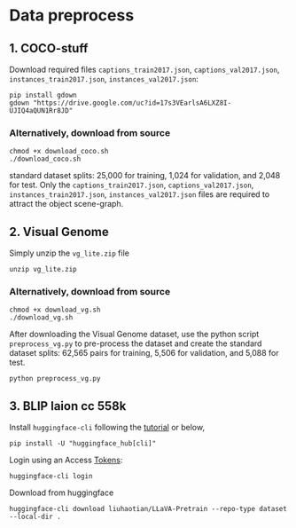 # Data preprocess

## 1. COCO-stuff
Download required files `captions_train2017.json`, `captions_val2017.json`, `instances_train2017.json`, `instances_val2017.json`:
```
pip install gdown
gdown "https://drive.google.com/uc?id=17s3VEarlsA6LXZ8I-UJIQ4aQUN1Rr8JD"
```

### Alternatively, download from source
```
chmod +x download_coco.sh
./download_coco.sh
```
standard dataset splits: 25,000 for training, 1,024 for validation, and 2,048 for test.
Only the `captions_train2017.json`, `captions_val2017.json`, `instances_train2017.json`, `instances_val2017.json` files are required to attract the object scene-graph.

## 2. Visual Genome
Simply unzip the `vg_lite.zip` file
```
unzip vg_lite.zip
```

### Alternatively, download from source
```
chmod +x download_vg.sh
./download_vg.sh
```
After downloading the Visual Genome dataset, use the python script `preprocess_vg.py` to pre-process the dataset and create the standard dataset splits: 62,565 pairs for training, 5,506 for validation, and 5,088 for test.
```
python preprocess_vg.py
```

## 3. BLIP laion cc 558k
Install `huggingface-cli` following the [tutorial](https://huggingface.co/docs/huggingface_hub/main/en/guides/cli) or below,
```
pip install -U "huggingface_hub[cli]"
```
Login using an Access [Tokens](https://huggingface.co/settings/tokens):
```
huggingface-cli login
```

Download from huggingface
```
huggingface-cli download liuhaotian/LLaVA-Pretrain --repo-type dataset --local-dir .
```
